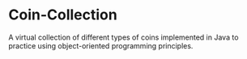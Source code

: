 # Coin-Collection

A virtual collection of different types of coins implemented in Java to practice using object-oriented programming principles.

